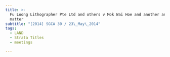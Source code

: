 ```yaml
---
title: >-
  Fu Loong Lithographer Pte Ltd and others v Mok Wai Hoe and another and another
  matter
subtitle: "[2014] SGCA 30 / 23\_May\_2014"
tags:
  - LAND
  - Strata Titles
  - meetings

---
```


